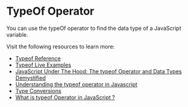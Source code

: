 # TypeOf Operator

You can use the typeOf operator to find the data type of a JavaScript variable.

Visit the following resources to learn more:

- [Typeof Reference](https://developer.mozilla.org/en-US/docs/Web/JavaScript/Reference/Operators/typeof)
- [Typeof Live Examples](https://www.w3schools.com/js/tryit.asp?filename=tryjs_typeof_all)
- [JavaScript Under The Hood: The typeof Operator and Data Types Demystified](https://dev.to/gokhantaskan/javascript-under-the-hood-the-typeof-operator-and-data-types-demystified-1j93#:~:text=In%20JavaScript%2C%20'typeof'%20is,type%20of%20the%20unevaluated%20operand.&text=If%20you're%20familiar%20with,delve%20into%20the%20reasons%20why.)
- [Understanding the typeof operator in Javascript](https://stackoverflow.com/questions/42273457/understanding-the-typeof-operator-in-javascript)
- [Type Conversions](https://javascript.info/type-conversions)
- [What is typeof Operator in JavaScript ?](https://www.geeksforgeeks.org/what-is-typeof-operator-in-javascript/)
